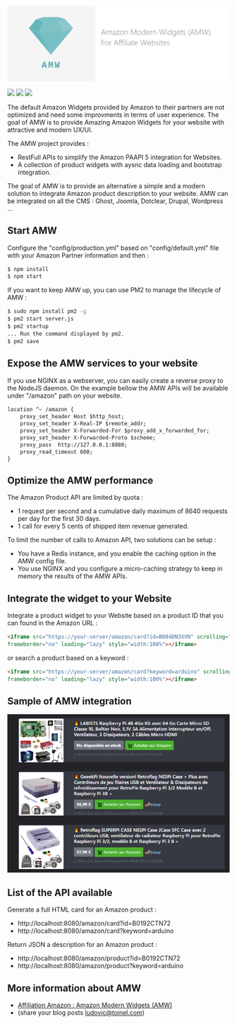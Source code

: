 
![](doc/resources/amw-logo.png)

![](https://img.shields.io/github/issues/ltoinel/amw) ![](https://img.shields.io/github/license/ltoinel/amw) ![](https://img.shields.io/github/package-json/v/ltoinel/amw)


The default Amazon Widgets provided by Amazon to their partners are not optimized and need some improvments in terms of user experience.
The goal of AMW is to provide Amazing Amazon Widgets for your website with attractive and modern UX/UI.

The AMW project provides : 
- RestFull APIs to simplify the Amazon PAAPI 5 integration for Websites.
- A collection of product widgets with aysnc data loading and bootstrap integration.

The goal of AMW is to provide an alternative a simple and a modern solution to integrate Amazon product description to your website.
AMW can be integrated on all the CMS : Ghost, Joomla, Dotclear, Drupal, Wordpress ...

## Start AMW

Configure the "config/production.yml" based on "config/default.yml" file with your Amazon Partner information and then :

```bash
$ npm install
$ npm start
```

If you want to keep AMW up, you can use PM2 to manage the lifecycle of AMW :

```bash
$ sudo npm install pm2 -g
$ pm2 start server.js
$ pm2 startup
... Run the command displayed by pm2.
$ pm2 save
```

## Expose the AMW services to your website

If you use NGINX as a webserver, you can easily create a reverse proxy to the NodeJS daemon.
On the example bellow the AMW APIs will be available under "/amazon" path on your website.

```
location ^~ /amazon {
    proxy_set_header Host $http_host;
    proxy_set_header X-Real-IP $remote_addr;
    proxy_set_header X-Forwarded-For $proxy_add_x_forwarded_for;
    proxy_set_header X-Forwarded-Proto $scheme;
    proxy_pass  http://127.0.0.1:8080;
    proxy_read_timeout 600;
}
```

## Optimize the AMW performance

The Amazon Product API are limited by quota : 
* 1 request per second and a cumulative daily maximum of 8640 requests per day for the first 30 days.
* 1 call for every 5 cents of shipped item revenue generated.

To limit the number of calls to Amazon API, two solutions can be setup : 
* You have a Redis instance, and you enable the caching option in the AMW config file.
* You use NGINX and you configure a micro-caching strategy to keep in memory the results of the AMW APIs.

## Integrate the widget to your Website

Integrate a product widget to your Website based on a product ID that you can found in the Amazon URL : 

```html
<iframe src="https://your-server/amazon/card?id=B084DN3XVN" scrolling="no" 
frameborder="no" loading="lazy" style="width:100%"></iframe>
```

or search a product based on a keyword : 

```html
<iframe src="https://your-server/amazon/card?keyword=arduino" scrolling="no" 
frameborder="no" loading="lazy" style="width:100%"></iframe>
```

## Sample of AMW integration

![](doc/resources//amazon-modern-widget.png)


## List of the API available

Generate a full HTML card for an Amazon product : 
* http://localhost:8080/amazon/card?id=B0192CTN72
* http://localhost:8080/amazon/card?keyword=arduino

Return JSON a description for an Amazon product : 
* http://localhost:8080/amazon/product?id=B0192CTN72
* http://localhost:8080/amazon/product?keyword=arduino

## More information about AMW

* [Affiliation Amazon : Amazon Modern Widgets (AMW)](https://www.geeek.org/amazon-affiliation-modern-widgets/)
* (share your blog posts ludovic@toinel.com)